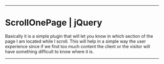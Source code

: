 ***************************************************************

# ScrollOnePage | jQuery

Basically it is a simple plugin that will let you know in which section of the page I am located while I scroll. This will help in a simple way the user experience since if we find too much content the client or the visitor will have something difficult to know where it is.

***************************************************************